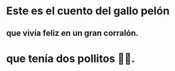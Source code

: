 # Este es el cuento del gallo pelón
## que vivía feliz en un gran corralón.
# que tenía dos pollitos 🐤🐤.




